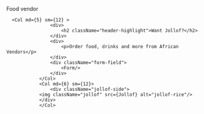 Food vendor

      <Col md={5} sm={12} >
                    <div>
                        <h2 className="header-highlight">Want Jollof?</h2>
                    </div>
                    <div>
                        <p>Order food, drinks and more from African Vendors</p>
                    </div>
                    <div className="form-field">
                        <Form/>
                    </div>
                </Col>
                <Col md={6} sm={12}>
                    <div className="jollof-side">
                <img className="jollof" src={Jollof} alt="jollof-rice"/>
                </div>
                </Col>
          